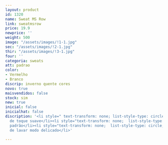 ```yaml
---
layout: product
id: 1320
name: Sweat MS Row
link: sweatmsrow
price: 19.9
newprice: ''
weight: 500
image: "/assets/images/!1-1.jpg"
sec: "/assets/images/!2-1.jpg"
thir: "/assets/images/!3-1.jpg"
four: ''
categoria: sweats
att: padrao
color:
- Vermelho
- Branco
discrip: inverno quente cores
novo: true
maisvendidos: false
stock: sim
new: true
inicial: false
inicialhat: false
discription: '<li style=" text-transform: none; list-style-type: circle; ">Tecido
  de toque suave</li><li style="text-transform: none;  list-style-type: circle; ">Sweat
  padrão</li><li style="text-transform: none;  list-style-type: circle; ">Máquina
  de lavar modo delicado</li>'

---
```

